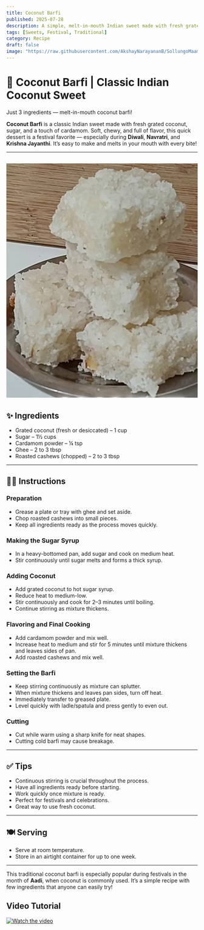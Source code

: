 ```yaml
---
title: Coconut Barfi  
published: 2025-07-28  
description: A simple, melt-in-mouth Indian sweet made with fresh grated coconut, sugar, and cardamom — perfect for festivals and celebrations.  
tags: [Sweets, Festival, Traditional]  
category: Recipe  
draft: false  
image: "https://raw.githubusercontent.com/AkshayNarayananB/SollungoMaami/master/images/coconut burfi.jpg" 
---
```


# 🥥 Coconut Barfi | Classic Indian Coconut Sweet

Just 3 ingredients — melt-in-mouth coconut barfi!

**Coconut Barfi** is a classic Indian sweet made with fresh grated coconut, sugar, and a touch of cardamom. Soft, chewy, and full of flavor, this quick dessert is a festival favorite — especially during **Diwali**, **Navratri**, and **Krishna Jayanthi**. It’s easy to make and melts in your mouth with every bite!

---
![coconut burfi](https://raw.githubusercontent.com/AkshayNarayananB/SollungoMaami/master/images/coconut%20burfi.jpg)
---

## ✨ Ingredients

-  Grated coconut (fresh or desiccated) – 1 cup  
-  Sugar – 1½ cups  
-  Cardamom powder – ¼ tsp  
-  Ghee – 2 to 3 tbsp  
-  Roasted cashews (chopped) – 2 to 3 tbsp  

---

## 👩‍🍳 Instructions

### Preparation  
 - Grease a plate or tray with ghee and set aside.
 - Chop roasted cashews into small pieces.  
 - Keep all ingredients ready as the process moves quickly.  

### Making the Sugar Syrup  
 - In a heavy-bottomed pan, add sugar and cook on medium heat.  
 - Stir continuously until sugar melts and forms a thick syrup.   

### Adding Coconut  
 - Add grated coconut to hot sugar syrup.  
 - Reduce heat to medium-low.  
 - Stir continuously and cook for 2–3 minutes until boiling.  
 - Continue stirring as mixture thickens.  

### Flavoring and Final Cooking  
 - Add cardamom powder and mix well.  
 - Increase heat to medium and stir for 5 minutes until mixture thickens and leaves sides of pan.  
 - Add roasted cashews and mix well.  

### Setting the Barfi  
 - Keep stirring continuously as mixture can splutter.  
 - When mixture thickens and leaves pan sides, turn off heat.  
 - Immediately transfer to greased plate.  
 - Level quickly with ladle/spatula and press gently to even out.  

### Cutting  
 - Cut while warm using a sharp knife for neat shapes.  
 - Cutting cold barfi may cause breakage.  

---

## ✅ Tips  

-  Continuous stirring is crucial throughout the process.  
-  Have all ingredients ready before starting.  
-  Work quickly once mixture is ready.  
-  Perfect for festivals and celebrations.  
-  Great way to use fresh coconut.  

---

## 🍽️ Serving  

-  Serve at room temperature.  
-  Store in an airtight container for up to one week.  

---

This traditional coconut barfi is especially popular during festivals in the month of **Aadi**, when coconut is commonly used. It’s a simple recipe with few ingredients that anyone can easily try!

## Video Tutorial

[![Watch the video](https://img.youtube.com/vi/SPYRfqGCHc4/0.jpg)](https://youtu.be/SPYRfqGCHc4?si=VMWmbPfXW2eFyhoo)

